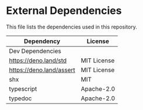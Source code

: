 # External Dependencies

This file lists the dependencies used in this repository.

| Dependency               | License     |
| ------------------------ | ----------- |
| Dev Dependencies         |             |
| https://deno.land/std    | MIT License |
| https://deno.land/assert | MIT License |
| shx                      | MIT         |
| typescript               | Apache-2.0  |
| typedoc                  | Apache-2.0  |
